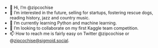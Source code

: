- 👋 Hi, I’m @zipcochise
- 👀 I’m interested in the future, selling for startups, fostering rescue dogs, reading history, jazz and country music.
- 🌱 I’m currently learning Python and machine learning.
- 💞️ I’m looking to collaborate on my first Kaggle team competition.
- 📫 How to reach me is fairly easy on Twitter @zipcochise or @zipcochise@sigmoid.social.

<!---
zipcochise/zipcochise is a ✨ special ✨ repository because its `README.md` (this file) appears on your GitHub profile.
You can click the Preview link to take a look at your changes.
--->
